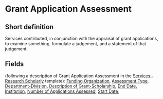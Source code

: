 # Grant Application Assessment
## Short definition
Services contributed, in conjunction with the appraisal of grant applications, to examine something, formulate a judgement, and a statement of that judgement.
## Fields
(following a description of Grant Application Assessment in the [Services - Research Scholarly](../Templates/Services%20-%20Research%20Scholarly.md) template):
[Funding Organization](../Object-Fields/Grant%20Application%20Assessment/Funding%20Organization.md),
[Assessment Type](../Object-Fields/Grant%20Application%20Assessment/Assessment%20Type.md),
[Department-Division](../Object-Fields/Grant%20Application%20Assessment/Department-Division.md),
[Description of Grant-Scholarship](../Object-Fields/Grant%20Application%20Assessment/Description%20of%20Grant-Scholarship.md),
[End Date](../Object-Fields/Grant%20Application%20Assessment/End%20Date.md),
[Institution](../Object-Fields/Grant%20Application%20Assessment/Institution.md),
[Number of Applications Assessed](../Object-Fields/Grant%20Application%20Assessment/Number%20of%20Applications%20Assessed.md),
[Start Date](../Object-Fields/Grant%20Application%20Assessment/Start%20Date.md),
